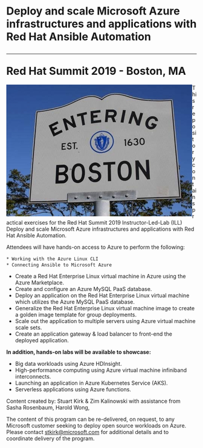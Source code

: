# Deploy and scale Microsoft Azure infrastructures and applications with Red Hat Ansible Automation<hr> Red Hat Summit 2019 - Boston, MA

<img src="images/welcome-to-boston.jpg" align="left">This repository contains practical exercises for the Red Hat Summit 2019 Instructor-Led-Lab (ILL) Deploy and scale Microsoft Azure infrastructures and applications with Red Hat Ansible Automation.

Attendees will have hands-on access to Azure to perform the following:

	* Working with the Azure Linux CLI
	* Connecting Ansible to Microsoft Azure
  * Create a Red Hat Enterprise Linux virtual machine in Azure using the Azure Marketplace.
  * Create and configure an Azure MySQL PaaS database.
  * Deploy an application on the Red Hat Enterprise Linux virtual machine which utilizes the Azure MySQL PaaS database.
  * Generalize the Red Hat Enterprise Linux virtual machine image to create a golden image template for group deployments.
  * Scale out the application to multiple servers using Azure virtual machine scale sets.
  * Create an application gateway & load balancer to front-end the deployed application.
	
<b>In addition, hands-on labs will be available to showcase:</b>

  * Big data workloads using Azure HDInsight.
  * High-performance computing using Azure virtual machine infiniband interconnects.
  * Launching an application in Azure Kubernetes Service (AKS).
  * Serverless applications using Azure functions.

Content created by: Stuart Kirk & Zim Kalinowski with assistance from Sasha Rosenbaum, Harold Wong, 

The content of this program can be re-delivered, on request, to any Microsoft customer seeking to deploy open source workloads on Azure.  Please contact stkirk@microsoft.com for additional details and to coordinate delivery of the program.
